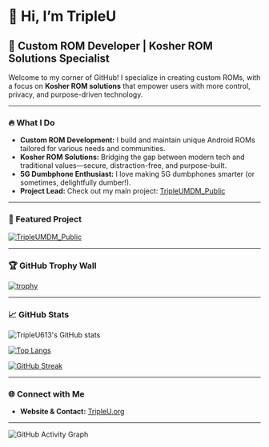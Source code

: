 # 👋 Hi, I’m TripleU

## 🚀 Custom ROM Developer | Kosher ROM Solutions Specialist

Welcome to my corner of GitHub! I specialize in creating custom ROMs, with a focus on **Kosher ROM solutions** that empower users with more control, privacy, and purpose-driven technology.

---

### 🔥 What I Do

- **Custom ROM Development:** I build and maintain unique Android ROMs tailored for various needs and communities.
- **Kosher ROM Solutions:** Bridging the gap between modern tech and traditional values—secure, distraction-free, and purpose-built.
- **5G Dumbphone Enthusiast:** I love making 5G dumbphones smarter (or sometimes, delightfully dumber!).
- **Project Lead:** Check out my main project: [TripleUMDM_Public](https://github.com/TripleU613/TripleUMDM_Public)

---

### 🌟 Featured Project

[![TripleUMDM_Public](https://github-readme-stats.vercel.app/api/pin/?username=TripleU613&repo=TripleUMDM_Public&theme=radical)](https://github.com/TripleU613/TripleUMDM_Public)

---

### 🏆 GitHub Trophy Wall

[![trophy](https://github-profile-trophy.vercel.app/?username=TripleU613&theme=radical&no-frame=true&column=4)](https://github.com/ryo-ma/github-profile-trophy)

---

### 📈 GitHub Stats

![TripleU613's GitHub stats](https://github-readme-stats.vercel.app/api?username=TripleU613&show_icons=true&theme=radical)

[![Top Langs](https://github-readme-stats.vercel.app/api/top-langs/?username=TripleU613&layout=compact&theme=radical)](https://github.com/anuraghazra/github-readme-stats)

[![GitHub Streak](https://streak-stats.demolab.com?user=TripleU613&theme=radical&date_format=M%20j%5B%2C%20Y%5D)](https://git.io/streak-stats)

---

### 🌐 Connect with Me

- **Website & Contact:** [TripleU.org](https://TripleU.org)



---

![GitHub Activity Graph](https://github-readme-activity-graph.vercel.app/graph?username=TripleU613&theme=radical)
